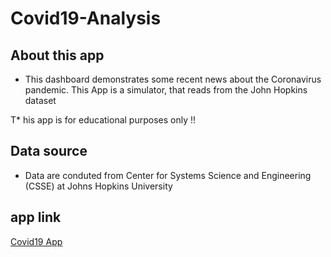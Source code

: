 # Covid19-Analysis
## About this app

* This dashboard demonstrates some recent news about the Coronavirus pandemic. This App is a simulator, that reads from the John Hopkins dataset

T* his app is for educational purposes only !!

## Data source

* Data are conduted from Center for Systems Science and Engineering (CSSE) at Johns Hopkins University 

## app link 

[Covid19 App](https://asivo.shinyapps.io/Covid19-Analysis/)

